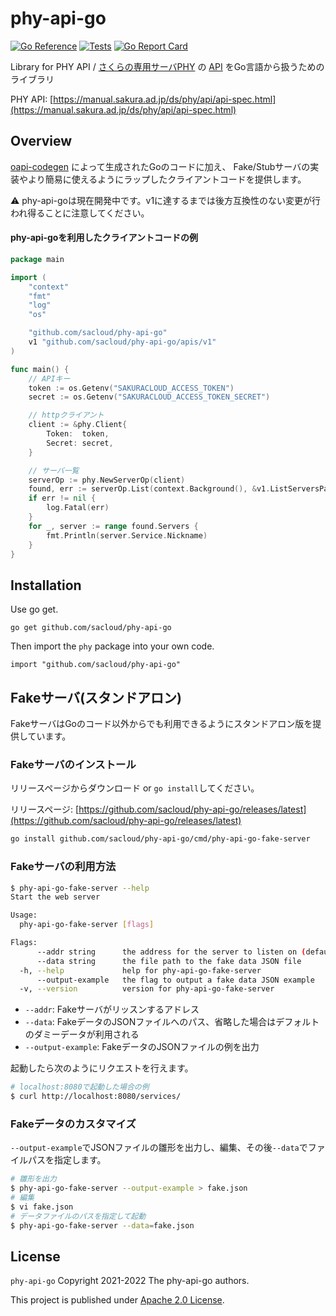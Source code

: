 # phy-api-go 

[![Go Reference](https://pkg.go.dev/badge/github.com/sacloud/phy-api-go.svg)](https://pkg.go.dev/github.com/sacloud/phy-api-go)
[![Tests](https://github.com/sacloud/phy-api-go/workflows/Tests/badge.svg)](https://github.com/sacloud/phy-api-go/actions/workflows/tests.yaml)
[![Go Report Card](https://goreportcard.com/badge/github.com/sacloud/phy-api-go)](https://goreportcard.com/report/github.com/sacloud/phy-api-go)

Library for PHY API / [さくらの専用サーバPHY](https://server.sakura.ad.jp) の [API](https://manual.sakura.ad.jp/ds/phy/api/api-spec.html) をGo言語から扱うためのライブラリ

PHY API: [https://manual.sakura.ad.jp/ds/phy/api/api-spec.html](https://manual.sakura.ad.jp/ds/phy/api/api-spec.html)

## Overview

[oapi-codegen](https://github.com/deepmap/oapi-codegen) によって生成されたGoのコードに加え、
Fake/Stubサーバの実装やより簡易に使えるようにラップしたクライアントコードを提供します。

:warning: phy-api-goは現在開発中です。v1に達するまでは後方互換性のない変更が行われ得ることに注意してください。

#### phy-api-goを利用したクライアントコードの例

```go
package main

import (
	"context"
	"fmt"
	"log"
	"os"

	"github.com/sacloud/phy-api-go"
	v1 "github.com/sacloud/phy-api-go/apis/v1"
)

func main() {
	// APIキー
	token := os.Getenv("SAKURACLOUD_ACCESS_TOKEN")
	secret := os.Getenv("SAKURACLOUD_ACCESS_TOKEN_SECRET")

	// httpクライアント
	client := &phy.Client{
		Token:  token,
		Secret: secret,
	}

	// サーバ一覧
	serverOp := phy.NewServerOp(client)
	found, err := serverOp.List(context.Background(), &v1.ListServersParams{})
	if err != nil {
		log.Fatal(err)
	}
	for _, server := range found.Servers {
		fmt.Println(server.Service.Nickname)
	}
}
```

## Installation

Use go get.

    go get github.com/sacloud/phy-api-go

Then import the `phy` package into your own code.

    import "github.com/sacloud/phy-api-go"

## Fakeサーバ(スタンドアロン)

FakeサーバはGoのコード以外からでも利用できるようにスタンドアロン版を提供しています。

### Fakeサーバのインストール

リリースページからダウンロード or `go install`してください。

リリースページ: [https://github.com/sacloud/phy-api-go/releases/latest](https://github.com/sacloud/phy-api-go/releases/latest)

```bash
go install github.com/sacloud/phy-api-go/cmd/phy-api-go-fake-server
```

### Fakeサーバの利用方法

```bash
$ phy-api-go-fake-server --help
Start the web server

Usage:
  phy-api-go-fake-server [flags]

Flags:
      --addr string      the address for the server to listen on (default ":8080")
      --data string      the file path to the fake data JSON file
  -h, --help             help for phy-api-go-fake-server
      --output-example   the flag to output a fake data JSON example
  -v, --version          version for phy-api-go-fake-server
```

- `--addr`: Fakeサーバがリッスンするアドレス
- `--data`: FakeデータのJSONファイルへのパス、省略した場合はデフォルトのダミーデータが利用される
- `--output-example`: FakeデータのJSONファイルの例を出力

起動したら次のようにリクエストを行えます。

```bash
# localhost:8080で起動した場合の例
$ curl http://localhost:8080/services/
```

### Fakeデータのカスタマイズ

`--output-example`でJSONファイルの雛形を出力し、編集、その後`--data`でファイルパスを指定します。

```bash
# 雛形を出力
$ phy-api-go-fake-server --output-example > fake.json
# 編集
$ vi fake.json
# データファイルのパスを指定して起動
$ phy-api-go-fake-server --data=fake.json
```

## License

`phy-api-go` Copyright 2021-2022 The phy-api-go authors.

This project is published under [Apache 2.0 License](LICENSE).
